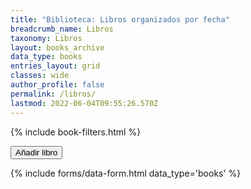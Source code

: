 ```yaml
---
title: "Biblioteca: Libros organizados por fecha"
breadcrumb_name: Libros
taxonomy: Libros
layout: books_archive
data_type: books
entries_layout: grid
classes: wide
author_profile: false
permalink: /libros/
lastmod: 2022-06-04T09:55:26.570Z
---
```


{% include book-filters.html %}

<span class="d-inline">
    <button class="btn btn-sm btn-primary" id="new-item" style="">
        <i class="fas fa-fw fa-plus"></i> Añadir libro
    </button>
</span>

{% include forms/data-form.html data_type='books' %}  





